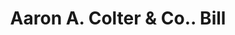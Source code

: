 ---
doi: 10.7916/D8W397CC
date_other: '1860'
date_other_textual: 1860-1869
form: printed ephemera
genre:
- Invoices
name:
- Aaron A. Colter & Co.
object_in_context_url: https://biggert.cul.columbia.edu/items/view/ave_biggert_01240
subject_hierarchical_geographic:
- Cincinnati, Ohio, United States
subject_name:
- Aaron A. Colter & Co.
title: Aaron A. Colter & Co.. Bill
sort_title: Aaron A. Colter & Co.. Bill
call_number: ave_biggert_01240
coordinates:
- 39.1,-84.51666666666667
pid: ave_biggert_01240
identifiers: ave_biggert_01240
thumbnail: https://derivativo-1.library.columbia.edu/iiif/2/ldpd:343203/full/!256,256/0/native.jpg
permalink: "/items/ave_biggert_01240/"
layout: iiif-image-page
---